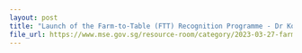 ```yaml
---
layout: post
title: "Launch of the Farm-to-Table (FTT) Recognition Programme - Dr Koh Poh Koon"
file_url: https://www.mse.gov.sg/resource-room/category/2023-03-27-farm-to-table-programme
---
```

